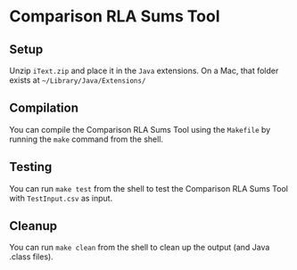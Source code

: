 # Comparison RLA Sums Tool
## Setup
Unzip `iText.zip` and place it in the `Java` extensions. On a Mac, that folder exists at `~/Library/Java/Extensions/`

## Compilation
You can compile the Comparison RLA Sums Tool using the `Makefile` by running the `make` command from the shell.

## Testing
You can run `make test` from the shell to test the Comparison RLA Sums Tool with `TestInput.csv` as input.

## Cleanup
You can run `make clean` from the shell to clean up the output (and Java .class files).